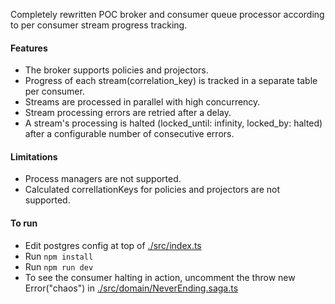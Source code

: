 Completely rewritten POC broker and consumer queue processor according to per consumer stream progress tracking.  

#### Features
- The broker supports policies and projectors.
- Progress of each stream(correlation_key) is tracked in a separate table per consumer.
- Streams are processed in parallel with high concurrency.
- Stream processing errors are retried after a delay.
- A stream's processing is halted (locked_until: infinity, locked_by: halted) after a configurable number of consecutive errors.

#### Limitations
- Process managers are not supported.
- Calculated correllationKeys for policies and projectors are not supported.

#### To run
- Edit postgres config at top of [./src/index.ts](https://github.com/TomKaltz/ConsumerQueueExp/blob/main/src/index.ts)
- Run ```npm install```
- Run ```npm run dev```
- To see the consumer halting in action, uncomment the throw new Error("chaos") in [./src/domain/NeverEnding.saga.ts](https://github.com/TomKaltz/ConsumerQueueExp/blob/main/src/domain/NeverEnding.saga.ts)

